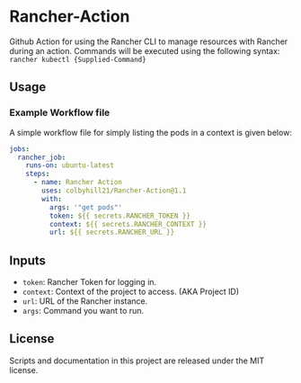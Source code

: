 # Rancher-Action
Github Action for using the Rancher CLI to manage resources with Rancher during an action.
Commands will be executed using the following syntax: `rancher kubectl {Supplied-Command}`

## Usage

### Example Workflow file

A simple workflow file for simply listing the pods in a context is given below:

```yaml
jobs:
  rancher_job:
    runs-on: ubuntu-latest
    steps:
      - name: Rancher Action
        uses: colbyhill21/Rancher-Action@1.1
        with: 
          args: '"get pods"'
          token: ${{ secrets.RANCHER_TOKEN }}
          context: ${{ secrets.RANCHER_CONTEXT }}
          url: ${{ secrets.RANCHER_URL }}
```
          
## Inputs

- `token`: Rancher Token for logging in.
- `context`: Context of the project to access. (AKA Project ID)
- `url`: URL of the Rancher instance.
- `args`: Command you want to run. 

## License
Scripts and documentation in this project are released under the MIT license.
